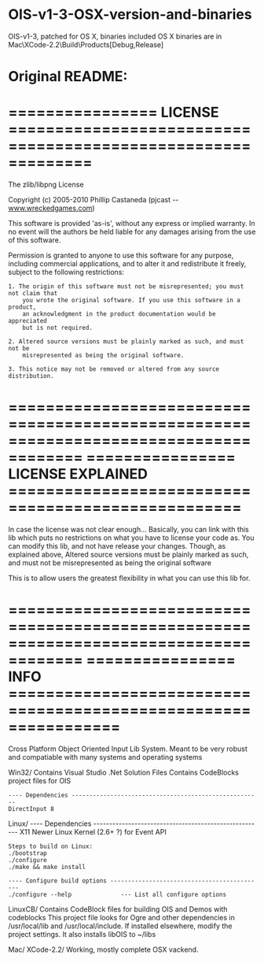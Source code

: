 OIS-v1-3-OSX-version-and-binaries
=================================

OIS-v1-3, patched for OS X, binaries included
OS X binaries are in Mac\XCode-2.2\Build\Products\[Debug,Release]

Original README:
======================================================================================
================ LICENSE =============================================================
======================================================================================

The zlib/libpng License

Copyright (c) 2005-2010 Phillip Castaneda (pjcast -- www.wreckedgames.com)

This software is provided 'as-is', without any express or implied warranty. In no 
event will the authors be held liable for any damages arising from the use of this 
software.

Permission is granted to anyone to use this software for any purpose, including 
commercial applications, and to alter it and redistribute it freely, subject to the 
following restrictions:

    1. The origin of this software must not be misrepresented; you must not claim that 
		you wrote the original software. If you use this software in a product, 
		an acknowledgment in the product documentation would be appreciated 
		but is not required.

    2. Altered source versions must be plainly marked as such, and must not be 
		misrepresented as being the original software.

    3. This notice may not be removed or altered from any source distribution.


======================================================================================
================ LICENSE EXPLAINED ===================================================
======================================================================================
In case the license was not clear enough... Basically, you can link with this lib 
which puts no restrictions on what you have to license your code as. You can modify 
this lib, and not have release your changes. Though, as explained above, <bold> 
Altered source versions must be plainly marked as such, and must not be misrepresented
as being the original software </bold>

This is to allow users the greatest flexibility in what you can use this lib for.

======================================================================================
================ INFO ================================================================
======================================================================================

Cross Platform Object Oriented Input Lib System. Meant to be very robust and 
compatiable with many systems and operating systems

Win32/
	Contains Visual Studio .Net Solution Files
	Contains CodeBlocks project files for OIS
	
	---- Dependencies ------------------------------------------------------
	DirectInput 8


Linux/
	---- Dependencies ------------------------------------------------------
	X11
        Newer Linux Kernel (2.6+ ?) for Event API

	Steps to build on Linux:
	./bootstrap
	./configure
	./make && make install

	---- Configure build options --------------------------------------------
	./configure --help              --- List all configure options


LinuxCB/
        Contains CodeBlock files for building OIS and Demos with codeblocks
        This project file looks for Ogre and other dependencies in /usr/local/lib
        and /usr/local/include. If installed elsewhere, modify the project
        settings. It also installs libOIS to ~/libs

Mac/
	XCode-2.2/
		Working, mostly complete OSX vackend.
